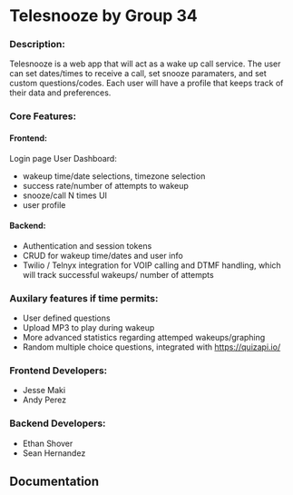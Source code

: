 # Telesnooze by Group 34

### Description:
Telesnooze is a web app that will act as a wake up call service. The user can set dates/times to receive a call, 
set snooze paramaters, and set custom questions/codes. Each user will have a profile that keeps track of their data
and preferences. 


### Core Features: 
  #### Frontend: 
  Login page
  User Dashboard: 
  - wakeup time/date selections, timezone selection
  - success rate/number of attempts to wakeup
  - snooze/call N times UI 
  - user profile

 
   #### Backend: 
   - Authentication and session tokens
   - CRUD for wakeup time/dates and user info
   - Twilio / Telnyx integration for VOIP calling and DTMF handling, 
      which will track successful wakeups/ number of attempts
 
### Auxilary features if time permits: 
  - User defined questions 
  - Upload MP3 to play during wakeup
  - More advanced statistics regarding attemped wakeups/graphing
  - Random multiple choice questions, integrated with https://quizapi.io/


### Frontend Developers: 
- Jesse Maki 
- Andy Perez

### Backend Developers: 
- Ethan Shover
- Sean Hernandez


## Documentation

